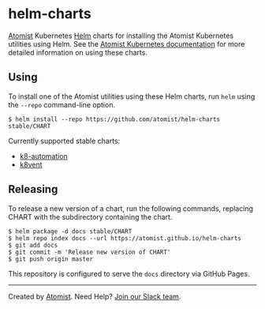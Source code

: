 # helm-charts

[Atomist][atomist] Kubernetes [Helm][helm] charts for installing the
Atomist Kubernetes utilities using Helm.  See the [Atomist Kubernetes
documentation][atomist-kube] for more detailed information on using
these charts.

[helm]: https://helm.sh/ (Helm - Package Manager for Kubernetes)
[atomist-kube]: https://docs.atomist.com/user/kubernetes/ (Atomist Kubernetes Documentation)

## Using

To install one of the Atomist utilities using these Helm charts, run
`helm` using the `--repo` command-line option.

```
$ helm install --repo https://github.com/atomist/helm-charts stable/CHART
```

Currently supported stable charts:

-   [k8-automation][]
-   [k8vent][]

[k8-automation]: https://github.com/atomist/helm-charts/blob/master/stable/k8-automation#readme
[k8vent]: https://github.com/atomist/helm-charts/blob/master/stable/k8vent#readme

## Releasing

To release a new version of a chart, run the following commands,
replacing CHART with the subdirectory containing the chart.

```
$ helm package -d docs stable/CHART
$ helm repo index docs --url https://atomist.github.io/helm-charts
$ git add docs
$ git commit -m 'Release new version of CHART'
$ git push origin master
```

This repository is configured to serve the `docs` directory via GitHub
Pages.

---

Created by [Atomist][atomist].
Need Help?  [Join our Slack team][slack].

[atomist]: https://atomist.com/ (Atomist - How Teams Deliver Software)
[slack]: https://join.atomist.com/ (Atomist Community Slack)
